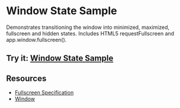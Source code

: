 # Window State Sample

Demonstrates transitioning the window into minimized, maximized, fullscreen
and hidden states. Includes HTML5 requestFullscreen and app.window.fullscreen().

## Try it: [Window State Sample](https://chrome.google.com/webstore/detail/window-state-sample/hcbhfbnaaancmblfhdknlnojpafjohbi)

## Resources

* [Fullscreen Specification](http://dvcs.w3.org/hg/fullscreen/raw-file/tip/Overview.html)
* [Window](http://developer.chrome.com/trunk/apps/app.window.html)
